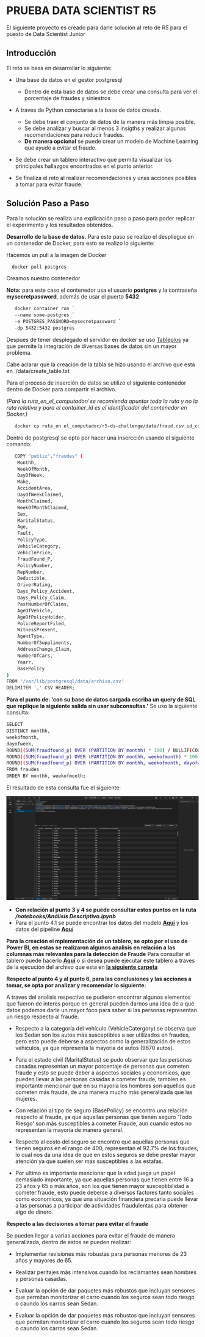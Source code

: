 # PRUEBA DATA SCIENTIST R5

El siguiente proyecto es creado para darle solución al reto de R5 para el puesto de  Data Scientist Junior


## Introducción
El reto se basa en desarrollar lo siguiente:
 - Una base de datos en el gestor postgresql
    - Dentro de esta base de datos se debe crear una consulta para ver el porcentaje de fraudes y siniestros 
- A traves de Python conectarse a la base de datos creada.
    - Se debe traer el conjunto de datos de la manera más limpia posible.
    - Se debe analizar y buscar al menos 3 insigths y realizar algunas recomendaciones para reducir fraudes.
    - **De manera opcional** se puede crear un modelo de Machine Learning que ayude a evitar el fraude.

- Se debe crear un tablero interactivo que permita visualizar los principales hallazgos encontrados en el punto anterior.

- Se finaliza el reto al realizar recomendaciones y unas acciones posibles a tomar para evitar fraude.

## Solución Paso a Paso
Para la solución se realiza una explicación paso a paso para poder replicar el experimento y los resultados obtenidos.

**Desarrollo de la base de datos.**
Para este paso se realizo el despliegue en un contenedor de Docker, para esto se realizo lo siguiente:

Hacemos un pull a la imagen de Docker
```bash
  docker pull postgres
```

Creamos nuestro contenedor

**Nota:** para este caso el contenedor usa el usuario **postgres** y la contraseña **mysecretpassword**, además de usar el puerto **5432**
```bash
   docker container run `
   --name some-postgres `
   -e POSTGRES_PASSWORD=mysecretpassword `
   -dp 5432:5432 postgres
```

Despues de tener desplegado el servidor en docker se uso [Tableplus](https://tableplus.com) ya que permite la integración de diversas bases de datos sin un mayor problema.

Cabe aclarar que la creación de la tabla se hizo usando el archivo que esta en ./data/create_table.txt

Para el proceso de inserción de datos se utilizo el siguiente contenedor dentro de Docker para compartir el archivo.

_(Para la ruta_en_el_computador/ se recomienda apuntar toda la ruta y no la ruta relativa y para el container_id es el identificador del contenedor en Docker.)_

```bash
   docker cp ruta_en el_computador/r5-ds-challenge/data/fraud.csv id_container:/var/lib/postgresql/data/archivo.csv
```

Dentro de postgresql se opto por hacer una insercción usando el siguiente comando:

```bash
   COPY "public"."fraudes" (
    Monthh,
    WeekOfMonth,
    DayOfWeek,
    Make,
    AccidentArea,
    DayOfWeekClaimed,
    MonthClaimed,
    WeekOfMonthClaimed,
    Sex,
    MaritalStatus,
    Age,
    Fault,
    PolicyType,
    VehicleCategory,
    VehiclePrice,
    FraudFound_P,
    PolicyNumber,
    RepNumber,
    Deductible,
    DriverRating,
    Days_Policy_Accident,
    Days_Policy_Claim,
    PastNumberOfClaims,
    AgeOfVehicle,
    AgeOfPolicyHolder,
    PoliceReportFiled,
    WitnessPresent,
    AgentType,
    NumberOfSuppliments,
    AddressChange_Claim,
    NumberOfCars,
    Yearr,
    BasePolicy
)
FROM '/var/lib/postgresql/data/archivo.csv' 
DELIMITER ',' CSV HEADER;
```


**Para el punto de: 'con su base de datos cargada escriba un query de SQL que replique la siguiente salida sin usar subconsultas.'**
Se uso la siguiente consulta:
```bash
SELECT
DISTINCT monthh,
weekofmonth,
dayofweek,
ROUND((SUM(fraudfound_p) OVER (PARTITION BY monthh) * 100) / NULLIF(COUNT(fraudfound_p) OVER (PARTITION BY monthh), 0.0),2) AS percentage_fraud_month,
ROUND((SUM(fraudfound_p) OVER (PARTITION BY monthh, weekofmonth) * 100) / NULLIF(COUNT(fraudfound_p) OVER (PARTITION BY monthh, weekofmonth), 0.0),2) AS percentage_fraud_month_week,
ROUND((SUM(fraudfound_p) OVER (PARTITION BY monthh, weekofmonth, dayofweek) * 100) / NULLIF(COUNT(fraudfound_p) OVER (PARTITION BY monthh, weekofmonth, dayofweek), 0.0),2) AS percentage_fraud_month_week_day
FROM fraudes
ORDER BY monthh, weekofmonth;
```

El resultado de esta consulta fue el siguiente:

<img src="/data/salida_obtenida.png" alt="Resultado de la consulta SQL">



- **Con relación al punto 3 y 4 se puede consultar estos puntos en la ruta _/notebooks/Análisis Descriptivo.ipynb_**
- Para el punto 4.1 se puede encontrar los datos del modelo [**Aquí**](./models/modelo_clasificador.pkl) y los datos del pipeline [**Aquí**](models/pipeline_data.pkl)


**Para la creación ei mplementación de un tablero, se opto por el uso de Power BI, en estas se realizaron algunos analisis en relación a las columnas más relevantes para la detección de Fraude**
Para consultar el tablero  puede hacerlo [**Aquí**](https://app.powerbi.com/view?r=eyJrIjoiMWQ0YjViOTUtODAzZC00MjM5LWFiMTEtYmQxZDhkMjExZWRjIiwidCI6IjA3ZGE2N2EwLTFmNDMtNGU4Yy05NzdmLTVmODhiNjQ3MGVlNiIsImMiOjR9) o si desea puede ejecutar este tablero a traves de la ejecución del archivo que esta en [**la siguiente carpeta**](./data/data_tablero_powerbi.pbix)


**Respecto al punto 4 y al punto 6, para las conclusiones y las acciones a tomar, se opta por analizar y recomendar lo siguiente:**

A traves del analisis respectivo se pudieron encontrar algunos elementos que fueron de interes porque en general pueden darnos una idea de a qué datos podemos darle un mayor foco para saber si las personas representan un riesgo respecto al fraude.

- Respecto a la categoría del vehículo (VehicleCatergory) se observa que los Sedan son los autos más susceptibles a ser utilizados en fraudes, pero esto puede deberse a aspectos como la generalización de estos vehiculos, ya que representa la mayoria de autos (9670 autos).

- Para el estado civil (MaritalStatus) se pudo observar que las personas casadas representan un mayor porcentaje de personas que cometen fraude y esto se puede deber a aspectos sociales y economicos, que pueden llevar a las personas casadas a cometer fraude, tambien es importante mencionar que en su mayoria los hombres son aquellos que cometen más fraude, de una manera mucho más generalizada que las mujeres.

- Con relación al tipo de seguro (BasePolicy) se encontro una relación respecto al fraude, ya que aquellas personas que tienen seguro 'Todo Riesgo' son más susceptibles a cometer Fraude, aun cuando estos no representan la mayoria de manera general.

- Respecto al costo del seguro se encontro que aquellas personas que tienen seguros en el rango de 400, representan el 92.7% de los fraudes, lo cual nos da una idea de que en estos seguros se debe prestar mayor atención ya que suelen ser más susceptibles a las estafas.

- Por ultimo es importante mencionar que la edad juega un papel demasiado importante, ya que aquellas personas que tienen entre 16 a 23 años y 65 o más años, son los que tienen mayor susceptibilidad a cometer fraude, esto puede deberse a diversos factores tanto sociales como economicos, ya que una situación financiera precaria puede llevar a las personas a participar de actividades fraudulentas para obtener algo de dinero.


**Respecto a las decisiones a tomar para evitar el fraude**

Se pueden llegar a varias acciones para evitar el fraude de manera generalizada, dentro de estos se pueden realizar:

- Implementar revisiones más robustas para personas menores de 23 años y mayores de 65.
- Realizar peritajes más intensivos cuando los reclamantes sean hombres y personas casadas.

- Evaluar la opción de dar paquetes más robustos que incluyan sensores que permitan monitorizar el carro cuando los seguros sean todo riesgo o caundo los carros sean Sedan.

- Evaluar la opción de dar paquetes más robustos que incluyan sensores que permitan monitorizar el carro cuando los seguros sean todo riesgo o caundo los carros sean Sedan.
